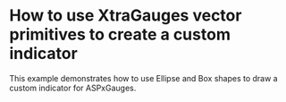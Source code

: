 # How to use XtraGauges vector primitives to create a custom indicator


<p>This example demonstrates how to use Ellipse and Box shapes to draw a custom indicator for ASPxGauges.</p>

<br/>


